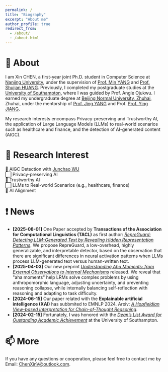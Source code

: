```yaml
---
permalink: /
title: "Biography"
excerpt: "About me"
author_profile: true
redirect_from: 
  - /about/
  - /about.html
---
```


👋 About
======
I am Xin CHEN, a first-year joint Ph.D. student in Computer Science at [Nanjing University](https://www.nju.edu.cn/en/), under the supervision of [Prof. Min YANG](https://minyang.me/) and [Prof. Shujian HUANG](http://nlp.nju.edu.cn/huangsj/). Previously, I completed my postgraduate studies at the [University of Southampton](https://www.southampton.ac.uk/), where I was guided by Prof. Angle Ojukwu. I earned my undergraduate degree at [Beijing Normal University, Zhuhai](https://english.bnuz.edu.cn/), Zhuhai, under the mentorship of [Prof. Jing YANG](https://rsgyy.bnu.edu.cn/yjjg/yykxyjzx/rcdw2/97903.html) and Prof. [Prof. Ying JIANG](https://rsgyy.bnu.edu.cn/yjjg/glcxyjzx/glcxyjzxrcdw/97671.html).

My research interests encompass Privacy-preserving and Trustworthy AI, the application of Large Language Models (LLMs) to real-world scenarios such as healthcare and finance, and the detection of AI-generated content (AIGC).

🌟 Research Interest
======
🔳 AIGC Detection with [Junchao WU](https://github.com/junchaoIU)  
⬜️ Privacy-preserving AI  
🔳 Trustworthy AI  
⬜️ LLMs to Real-world Scenarios (e.g., healthcare, finance)  
🔳 AI Alignment

❗️ News
======
- **[2025-08-01]** One Paper accepted by **Transactions of the Association for Computational Linguistics (TACL)** as first author: *[RepreGuard: Detecting LLM-Generated Text by Revealing Hidden Representation Patterns]()*. We propose RepreGuard, a low-overhead, highly generalizable, and interpretable detector, based on the observation that there are significant differences in neural activation patterns when LLMs process LLM-generated text versus human-written text.
- **[2025-04-03]** Our new preprint *[Understanding Aha Moments: from External Observations to Internal Mechanisms](https://arxiv.org/abs/2504.02956)* released. We reveal that "aha moments" help LRMs solve complex problems by using anthropomorphic language, adjusting uncertainty, and preventing reasoning collapse, while internally balancing self-reflection with reasoning and adapting to task difficulty.
- **[2024-06-15]** Our paper related with the **Explainable artificial intelligence (XAI)** has subbmited to EMNLP 2024. Arxiv: *[A Hopfieldian View-based Interpretation for Chain-of-Thought Reasoning](https://arxiv.org/abs/2406.12255)*. 
- **[2024-02-15]** Fortunately, I was honored with the *[Dean’s List Award for Oustanding Academic Achievement](https://chen-x666.github.io/portfolio/)* at the University of Southampton. 

📫 More
======
If you have any questions or cooperation, please feel free to contact me by Email: ChenXinV@outlook.com.
